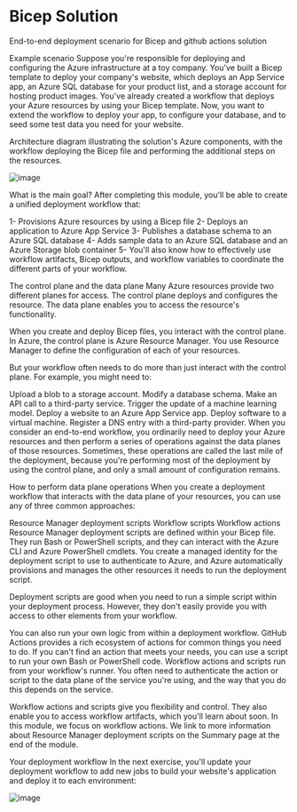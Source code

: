 # Bicep Solution
End-to-end deployment scenario for Bicep and github actions solution

Example scenario
Suppose you're responsible for deploying and configuring the Azure infrastructure at a toy company. You've built a Bicep template to deploy your company's website, which deploys an App Service app, an Azure SQL database for your product list, and a storage account for hosting product images. You've already created a workflow that deploys your Azure resources by using your Bicep template. Now, you want to extend the workflow to deploy your app, to configure your database, and to seed some test data you need for your website.

Architecture diagram illustrating the solution's Azure components, with the workflow deploying the Bicep file and performing the additional steps on the resources.

![image](https://user-images.githubusercontent.com/40992722/182643044-0f58dc06-028e-4a12-81c4-a4d6ef947be3.png)

What is the main goal?
After completing this module, you'll be able to create a unified deployment workflow that:

1- Provisions Azure resources by using a Bicep file
2- Deploys an application to Azure App Service
3- Publishes a database schema to an Azure SQL database
4- Adds sample data to an Azure SQL database and an Azure Storage blob container
5- You'll also know how to effectively use workflow artifacts, Bicep outputs, and workflow variables to coordinate the different parts of your workflow.

The control plane and the data plane
Many Azure resources provide two different planes for access. The control plane deploys and configures the resource. The data plane enables you to access the resource's functionality.

When you create and deploy Bicep files, you interact with the control plane. In Azure, the control plane is Azure Resource Manager. You use Resource Manager to define the configuration of each of your resources.

But your workflow often needs to do more than just interact with the control plane. For example, you might need to:

Upload a blob to a storage account.
Modify a database schema.
Make an API call to a third-party service.
Trigger the update of a machine learning model.
Deploy a website to an Azure App Service app.
Deploy software to a virtual machine.
Register a DNS entry with a third-party provider.
When you consider an end-to-end workflow, you ordinarily need to deploy your Azure resources and then perform a series of operations against the data planes of those resources. Sometimes, these operations are called the last mile of the deployment, because you're performing most of the deployment by using the control plane, and only a small amount of configuration remains.


How to perform data plane operations
When you create a deployment workflow that interacts with the data plane of your resources, you can use any of three common approaches:

Resource Manager deployment scripts
Workflow scripts
Workflow actions
Resource Manager deployment scripts are defined within your Bicep file. They run Bash or PowerShell scripts, and they can interact with the Azure CLI and Azure PowerShell cmdlets. You create a managed identity for the deployment script to use to authenticate to Azure, and Azure automatically provisions and manages the other resources it needs to run the deployment script.

Deployment scripts are good when you need to run a simple script within your deployment process. However, they don't easily provide you with access to other elements from your workflow.

You can also run your own logic from within a deployment workflow. GitHub Actions provides a rich ecosystem of actions for common things you need to do. If you can't find an action that meets your needs, you can use a script to run your own Bash or PowerShell code. Workflow actions and scripts run from your workflow's runner. You often need to authenticate the action or script to the data plane of the service you're using, and the way that you do this depends on the service.

Workflow actions and scripts give you flexibility and control. They also enable you to access workflow artifacts, which you'll learn about soon. In this module, we focus on workflow actions. We link to more information about Resource Manager deployment scripts on the Summary page at the end of the module.

Your deployment workflow
In the next exercise, you'll update your deployment workflow to add new jobs to build your website's application and deploy it to each environment:


![image](https://user-images.githubusercontent.com/40992722/182663321-da3768eb-a712-4ee1-a47a-4c0d6f98c434.png)


